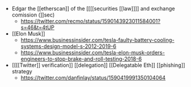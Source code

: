 - Edgar the [[etherscan]] of the [[[[securities [[law]]]] and exchange comission (]]sec) 
    - https://twitter.com/recmo/status/1590143923011584001?s=46&t=4tUP
- [[Elon Musk]]
    - https://www.businessinsider.com/tesla-faulty-battery-cooling-systems-design-model-s-2012-2019-6
    - https://www.businessinsider.com/tesla-elon-musk-orders-engineers-to-stop-brake-and-roll-testing-2018-6
- [[[[Twitter]] verification]] [[delegation]] [[Delegatable Eth]] [[phishing]] strategy
    - https://twitter.com/danfinlay/status/1590419991350104064
